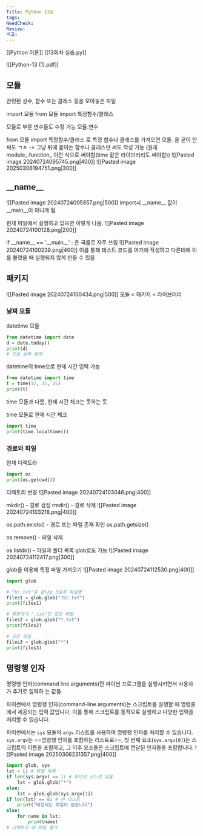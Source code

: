 ```yaml
---
Title: Python 13강
tags: 
NeedCheck: 
Review: 
비고:
---
```

[[Python 이론]]
[[13회차 실습.py]]

![[Python-13 (1).pdf]]

## 모듈
관련된 상수, 함수 또는 클래스 등을 모아놓은 파일

import 모듈
from 모듈 import 특정함수/클래스

모듈로 부른 변수들도 수정 가능
모듈.변수

from 모듈 import 특정함수/클래스
로 특정 함수나 클래스를 가져오면 모듈. 을 굳이 안써도 ㄱㅊ -> 그냥 뒤에 붙이는 함수나 클래스만 써도 작성 가능 (원래 module_.function_ 이런 식으로 써야함(time 같은 라이브러리도 써야함))
![[Pasted image 20240724095745.png|400]]
![[Pasted image 20250306194751.png|300]]

## \_\_name__
![[Pasted image 20240724095857.png|500]]
import시 \_\_name__ 값이 \_\_main__이 아니게 됨

현재 파일에서 실행하고 있으면 이렇게 나옴.
![[Pasted image 20240724100128.png|200]]

if \_\_name__ == '\_\_main__' : 은 국룰로 자주 쓰임
![[Pasted image 20240724100239.png|400]]
이를 통해 테스트 코드를 여기에 작성하고
다른데에 이를 불렀을 때 실행되지 않게 만들 수 있음

## 패키지
![[Pasted image 20240724100434.png|500]]
모듈 < 패키지 < 라이브러리

### 날짜 모듈
datetime 모듈
```python
from datetime import date
d = date.today()
print(d)
# 오늘 날짜 출력
```
datetime의 time으로 현재 시간 입력 가능
```python
from datetime import time
t = time(12, 35, 25)
print(t)
```
time 모듈과 다름, 현재 시간 체크는 못하는 듯

time 모듈로 현재 시간 체크
```python
import time
print(time.localtime())
```

### 경로와 파일
현재 디렉토라
```python
import os
print(os.getcwd())
```

디렉토리 변경
![[Pasted image 20240724103046.png|400]]

mkdir() - 경로 생성
rmdir() - 경로 삭제
![[Pasted image 20240724103218.png|400]]

os.path.exists() - 경로 또는 파일 존재 확인
os.path.getsize()

os.remove() - 파일 삭제

os.listdir() - 파일과 폴더 목록
glob로도 가능
![[Pasted image 20240724112417.png|300]]

glob을 이용해 특정 파일 가져오기
![[Pasted image 20240724112530.png|400]]
```python
import glob

# "bc.txt"로 끝나는 3글자 파일명
files1 = glob.glob("?bc.txt")
print(files1)

# 확장자가 ".txt"인 모든 파일
files2 = glob.glob("*.txt")
print(files2)

# 모든 파일
files3 = glob.glob("*")
print(files3)

```

## 명령행 인자
명령행 인자(command line arguments)란 파이썬 프로그램을 실행시키면서 사용자가 추가로 입력하 는 값들

파이썬에서 명령행 인자(command-line arguments)는 스크립트를 실행할 때 명령줄에서 제공되는 입력 값입니다. 이를 통해 스크립트를 동적으로 실행하고 다양한 입력을 처리할 수 있습니다.

파이썬에서는 `sys` 모듈의 `argv` 리스트를 사용하여 명령행 인자를 처리할 수 있습니다. `sys.argv`는 ==명령행 인자를 포함하는 리스트로==, 첫 번째 요소(`sys.argv[0]`)는 스크립트의 이름을 포함하고, 그 이후 요소들은 스크립트에 전달된 인자들을 포함합니다.
![[Pasted image 20250306231357.png|400]]

```python
import glob, sys 
lst = [] # 파일 목록 
if len(sys.argv) == 1: # 파이썬 코드만 있음 
	lst = glob.glob("*") 
else: 
	lst = glob.glob(sys.argv[1]) 
if len(lst) == 0: # 빈 리스트 
	print("매칭되는 파일이 없습니다") 
else: 
	for name in lst:
		print(name)
# 디렉토리 내 파일 열거
```